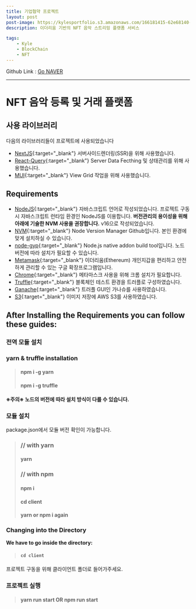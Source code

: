 ```yaml
---
title: 기업협약 프로젝트
layout: post
post-image: https://kylesportfolio.s3.amazonaws.com/166181415-62e68140-a732-45d3-b7c2-ae2cf411edac.png
description: 이더리움 기반의 NFT 음악 스트리밍 플랫폼 서비스

tags:
    - Kyle
    - BlockChain
    - NFT
---
```


Github Link : <a href="http://www.naver.com">Go NAVER</a>

---

# NFT 음악 등록 및 거래 플랫폼

## 사용 라이브러리

다음의 라이브러리들이 프로젝트에 사용되었습니다<br>

-   [NextJS](https://nextjs.org/){:target="\_blank"} 서버사이드렌더링(SSR)을 위해 사용했습니다.
-   [React-Query](https://react-query.tanstack.com/){:target="\_blank"} Server Data Fecthing 및 상태관리를 위해 사용했습니다.
-   [MUI](https://mui.com/){:target="\_blank"} View Grid 작업을 위해 사용했습니다.

## Requirements

-   [NodeJS](https://nodejs.org/ko/){:target="\_blank"} 자바스크립트 언어로 작성되었습니다. 프로젝트 구동 시 자바스크립트 런타임 환경인 NodeJS를 이용합니다. **버전관리의 용이성을 위해 아래에 기술한 NVM 사용을 권장합니다.** v16으로 작성되었습니다.
-   [NVM](https://github.com/nvm-sh/nvm){:target="\_blank"} Node Version Manager Github입니다. 본인 환경에 맞게 설치하실 수 있습니다.
-   [node-gyp](https://github.com/nodejs/node-gyp){:target="\_blank"} Node.js native addon build tool입니다. 노드 버전에 따라 설치가 필요할 수 있습니다.
-   [Metamask](https://chrome.google.com/webstore/detail/metamask/nkbihfbeogaeaoehlefnkodbefgpgknn?hl=ko){:target="\_blank"} 이더리움(Ethereum) 개인지갑을 편리하고 안전하게 관리할 수 있는 구글 확장프로그램입니다.
-   [Chrome](https://www.google.co.kr/chrome/?brand=YTUH&gclid=Cj0KCQjwpcOTBhCZARIsAEAYLuVysegwe_b6xHTfek9Q9_utUWYB4B28jNiiQDwDYr9cGL5wo9bkyHAaAoaJEALw_wcB&gclsrc=aw.ds){:target="\_blank"} 메타마스크 사용을 위해 크롬 설치가 필요합니다.
-   [Truffle](https://trufflesuite.com/){:target="\_blank"} 블록체인 테스트 환경을 트러플로 구성하였습니다.
-   [Ganache](https://trufflesuite.com/ganache/){:target="\_blank"} 트러플 GUI인 가나슈를 사용하였습니다.
-   [S3](https://aws.amazon.com/ko/s3/){:target="\_blank"} 이미지 저장에 AWS S3를 사용하였습니다.

## After Installing the Requirements you can follow these guides:

### 전역 모듈 설치

### yarn & truffle installation

> #### npm i -g yarn
>
> #### npm i -g truffle

**※주의※ 노드의 버전에 따라 설치 방식이 다를 수 있습니다.**

### 모듈 설치

package.json에서 모듈 버전 확인이 가능합니다.<br>

> ### // with yarn
>
> #### yarn
>
> ### // with npm
>
> #### npm i
>
> #### cd client
>
> #### yarn or npm i again

### Changing into the Directory

**We have to go inside the directory:**<br>

> #### `cd client`

프로젝트 구동을 위해 클라이언트 폴더로 들어가주세요.

### 프로젝트 실행

> #### yarn run start OR npm run start
